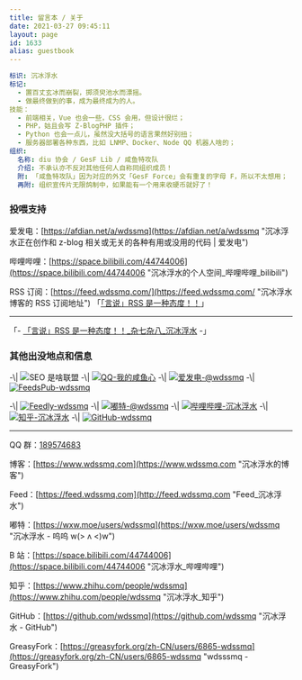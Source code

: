 ```yaml
---
title: 留言本 / 关于
date: 2021-03-27 09:45:11
layout: page
id: 1633
alias: guestbook
---
```


```yml
标识: 沉冰浮水
标记:
  - 置百丈玄冰而崩裂，掷须臾池水而漂摇。
  - 做最终做到的事，成为最终成为的人。
技能：
  - 前端相关，Vue 也会一些，CSS 会用，但设计很烂；
  - PHP，姑且会写 Z-BlogPHP 插件；
  - Python 也会一点儿，虽然没大括号的语言果然好别扭；
  - 服务器部署各种东西，比如 LNMP、Docker、Node QQ 机器人啥的；
组织:
  名称: diu 协会 / GesF Lib / 咸鱼特攻队
  介绍: 不承认亦不反对其他任何人自称同组织成员！
  附: 「咸鱼特攻队」因为对应的外文「GesF Force」会有重复的字母 F，所以不太想用；
  再附: 组织宣传片无限鸽制中，如果能有一个用来收硬币就好了！
```

<!--more-->

### 投喂支持

<!-- 留言本 / 关于：[https://www.wdssmq.com/guestbook.html](https://www.wdssmq.com/guestbook.html "留言本 / 关于\_沉冰浮水\_置百丈玄冰而崩裂，掷须臾池水而漂摇。") -->

爱发电：[https://afdian.net/a/wdssmq](https://afdian.net/a/wdssmq "沉冰浮水正在创作和 z-blog 相关或无关的各种有用或没用的代码 | 爱发电")

哔哩哔哩：[https://space.bilibili.com/44744006](https://space.bilibili.com/44744006 "沉冰浮水的个人空间\_哔哩哔哩\_bilibili")

RSS 订阅：[https://feed.wdssmq.com/](https://feed.wdssmq.com/ "沉冰浮水博客的 RSS 订阅地址") 「[「言说」RSS 是一种态度！！](https://www.wdssmq.com/post/20201231613.html "「言说」RSS 是一种态度！！")」

----

「- [「言说」RSS 是一种态度！！\_杂七杂八\_沉冰浮水](https://www.wdssmq.com/post/20201231613.html "「言说」RSS 是一种态度！！\_杂七杂八\_沉冰浮水") -」

<!-- 「- [「小目标」平均每篇文章/Git Repository 赚取 1 元\_杂七杂八\_沉冰浮水](https://www.wdssmq.com/post/20210723266.html "「小目标」平均每篇文章/Git Repository 赚取 1 元\_杂七杂八\_沉冰浮水") -」 -->

### 其他出没地点和信息

-\\| ![SEO 是啥联盟](https://img.shields.io/badge/-SEO%20%E6%98%AF%E5%95%A5%E8%81%94%E7%9B%9F-yellowgreen)
-\\| [![QQ-我的咸鱼心](https://img.shields.io/badge/QQ-%E6%88%91%E7%9A%84%E5%92%B8%E9%B1%BC%E5%BF%83-0086F9)](https://jq.qq.com/?_wv=1027&k=1Vdo2rUM "QQ-我的咸鱼心")
-\\| [![爱发电-@wdssmq](https://img.shields.io/badge/%E7%88%B1%E5%8F%91%E7%94%B5-%40wdssmq-blueviolet)](https://afdian.net/a/wdssmq "爱发电-@wdssmq")
-\\| [![FeedsPub-wdssmq](https://img.shields.io/badge/dynamic/json?label=FeedsPub&query=count&url=https%3A%2F%2Fapi.swo.moe%2Fstats%2Ffeedspub%2Fhttps%253A%252F%252Fwww.wdssmq.com%252Ffeed.php&color=brightgreen&logo=feedspub&suffix=+subs&cacheSeconds=14400)](https://feeds.pub/feed/https%3A%2F%2Fwww.wdssmq.com%2Ffeed.php "FeedsPub-wdssmq")

-\\| [![Feedly-wdssmq](https://img.shields.io/badge/dynamic/json?style=social&label=Feedly&query=%24.data.totalSubs&url=https%3A%2F%2Fapi.spencerwoo.com%2Fsubstats%2F%3Fsource%3Dfeedly%26queryKey%3Dhttps%3A%2F%2Fwww.wdssmq.com%2Ffeed.php&color=2bb24c&logo=feedly)](https://feedly.com/i/subscription/feed%2Fhttps%3A%2F%2Fwww.wdssmq.com%2Ffeed.php "Feedly-wdssmq")
-\\| [![嘟特-@wdssmq](https://img.shields.io/mastodon/follow/142218?style=social&label=%E5%98%9F%E7%89%B9&domain=https%3A%2F%2Fwxw.moe%2F)](https://wxw.moe/users/wdssmq "嘟特-@wdssmq")
-\\| [![哔哩哔哩-沉冰浮水](https://img.shields.io/badge/dynamic/json?style=social&label=%E5%93%94%E5%93%A9%E5%93%94%E5%93%A9&query=count&url=https%3A%2F%2Fapi.swo.moe%2Fstats%2Fbilibili%2F44744006&color=FE7398&logo=bilibili)](https://space.bilibili.com/44744006 "哔哩哔哩-沉冰浮水")
-\\| [![知乎-沉冰浮水](https://img.shields.io/badge/dynamic/json?style=social&label=%E7%9F%A5%E4%B9%8E&query=count&url=https%3A%2F%2Fapi.swo.moe%2Fstats%2Fzhihu%2Fwdssmq&color=0084ff&logo=zhihu)](https://afdian.net/a/wdssmq "知乎-沉冰浮水")
-\\| [![GitHub-wdssmq](https://img.shields.io/github/followers/wdssmq?style=social&label=GitHub)](https://github.com/wdssmq "GitHub-wdssmq")

----

QQ 群：[189574683](https://jq.qq.com/?_wv=1027&k=efK3gwpH "我的咸鱼心")

博客：[https://www.wdssmq.com](https://www.wdssmq.com "沉冰浮水的博客")

Feed：[https://feed.wdssmq.com](http://feed.wdssmq.com "Feed_沉冰浮水")

嘟特：[https://wxw.moe/users/wdssmq](https://wxw.moe/users/wdssmq "沉冰浮水 - 呜呜 w(> ʌ <)w")

B 站：[https://space.bilibili.com/44744006](https://space.bilibili.com/44744006 "沉冰浮水_哔哩哔哩")

知乎：[https://www.zhihu.com/people/wdssmq](https://www.zhihu.com/people/wdssmq "沉冰浮水_知乎")

GitHub：[https://github.com/wdssmq](https://github.com/wdssmq "沉冰浮水 - GitHub")

GreasyFork：[https://greasyfork.org/zh-CN/users/6865-wdssmq](https://greasyfork.org/zh-CN/users/6865-wdssmq "wdsssmq - GreasyFork")
